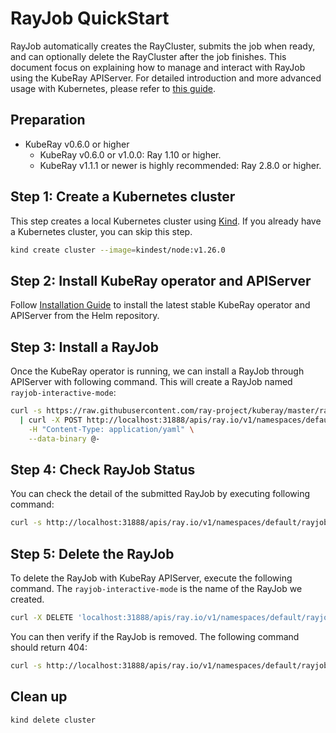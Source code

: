 # RayJob QuickStart

RayJob automatically creates the RayCluster, submits the job when ready, and can
optionally delete the RayCluster after the job finishes. This document focus on explaining
how to manage and interact with RayJob using the KubeRay APIServer. For detailed
introduction and more advanced usage with Kubernetes, please refer to [this
guide](https://docs.ray.io/en/latest/cluster/kubernetes/getting-started/rayjob-quick-start.html).

## Preparation

- KubeRay v0.6.0 or higher
  - KubeRay v0.6.0 or v1.0.0: Ray 1.10 or higher.
  - KubeRay v1.1.1 or newer is highly recommended: Ray 2.8.0 or higher.

## Step 1: Create a Kubernetes cluster

This step creates a local Kubernetes cluster using [Kind](https://kind.sigs.k8s.io/). If you already have a Kubernetes
cluster, you can skip this step.

```sh
kind create cluster --image=kindest/node:v1.26.0
```

## Step 2: Install KubeRay operator and APIServer

Follow [Installation Guide](../Installation.md) to install the latest stable KubeRay operator and APIServer
 from the Helm repository.

## Step 3: Install a RayJob

Once the KubeRay operator is running, we can install a RayJob through APIServer with
following command. This will create a RayJob named `rayjob-interactive-mode`:

```sh
curl -s https://raw.githubusercontent.com/ray-project/kuberay/master/ray-operator/config/samples/ray-job.interactive-mode.yaml \
  | curl -X POST http://localhost:31888/apis/ray.io/v1/namespaces/default/rayjobs \
    -H "Content-Type: application/yaml" \
    --data-binary @-
```

## Step 4: Check RayJob Status

You can check the detail of the submitted RayJob by executing following command:

```sh
curl -s http://localhost:31888/apis/ray.io/v1/namespaces/default/rayjobs/rayjob-interactive-mode
```

## Step 5: Delete the RayJob

To delete the RayJob with KubeRay APIServer, execute the following command. The `rayjob-interactive-mode` is the name of
the RayJob we created.

```sh
curl -X DELETE 'localhost:31888/apis/ray.io/v1/namespaces/default/rayjobs/rayjob-interactive-mode'
```

You can then verify if the RayJob is removed. The following command should return 404:

```sh
curl -s http://localhost:31888/apis/ray.io/v1/namespaces/default/rayjobs/rayjob-interactive-mode
```

## Clean up

```sh
kind delete cluster
```
